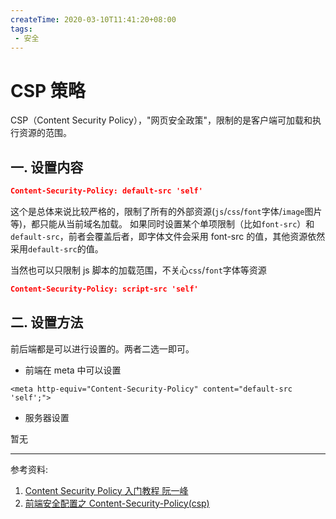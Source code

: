 ```yaml
---
createTime: 2020-03-10T11:41:20+08:00
tags: 
 - 安全
---
```


# CSP 策略



CSP（Content Security Policy），"网页安全政策"，限制的是客户端可加载和执行资源的范围。

## 一. 设置内容

```json
Content-Security-Policy: default-src 'self'
```

这个是总体来说比较严格的，限制了所有的外部资源(`js`/`css`/`font`字体/`image`图片等)，都只能从当前域名加载。
如果同时设置某个单项限制（比如`font-src`）和`default-src`，前者会覆盖后者，即字体文件会采用 font-src 的值，其他资源依然采用`default-src`的值。

当然也可以只限制 js 脚本的加载范围，不关心`css`/`font`字体等资源

```json
Content-Security-Policy: script-src 'self'
```

## 二. 设置方法

前后端都是可以进行设置的。两者二选一即可。

- 前端在 meta 中可以设置

```
<meta http-equiv="Content-Security-Policy" content="default-src 'self';">
```

- 服务器设置

暂无


--- 

参考资料:

1. [Content Security Policy 入门教程 阮一峰](http://www.ruanyifeng.com/blog/2016/09/csp.html)
2. [前端安全配置之 Content-Security-Policy(csp)](https://www.cnblogs.com/heyuqing/p/6215761.html)
